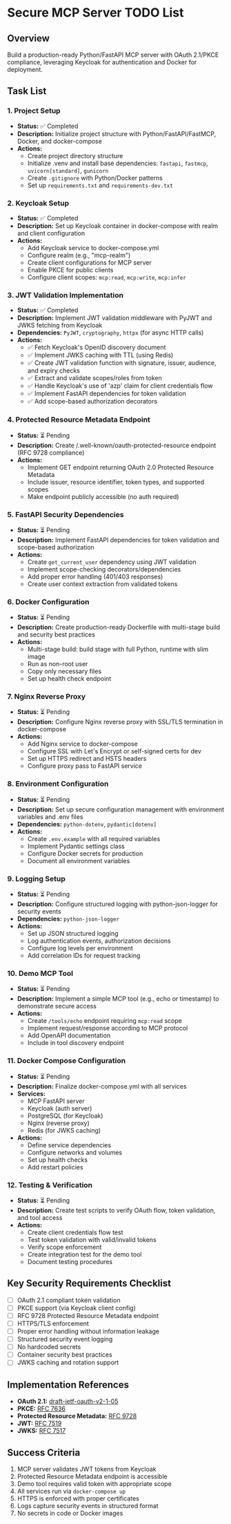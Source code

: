 # Secure MCP Server TODO List

## Overview
Build a production-ready Python/FastAPI MCP server with OAuth 2.1/PKCE compliance, leveraging Keycloak for authentication and Docker for deployment.

## Task List

### 1. Project Setup
- **Status:** ✅ Completed
- **Description:** Initialize project structure with Python/FastAPI/FastMCP, Docker, and docker-compose
- **Actions:**
  - Create project directory structure
  - Initialize .venv and install base dependencies: `fastapi`, `fastmcp`, `uvicorn[standard]`, `gunicorn`
  - Create `.gitignore` with Python/Docker patterns
  - Set up `requirements.txt` and `requirements-dev.txt`

### 2. Keycloak Setup
- **Status:** ✅ Completed
- **Description:** Set up Keycloak container in docker-compose with realm and client configuration
- **Actions:**
  - Add Keycloak service to docker-compose.yml
  - Configure realm (e.g., "mcp-realm")
  - Create client configurations for MCP server
  - Enable PKCE for public clients
  - Configure client scopes: `mcp:read`, `mcp:write`, `mcp:infer`

### 3. JWT Validation Implementation
- **Status:** ✅ Completed
- **Description:** Implement JWT validation middleware with PyJWT and JWKS fetching from Keycloak
- **Dependencies:** `PyJWT`, `cryptography`, `httpx` (for async HTTP calls)
- **Actions:**
  - ✅ Fetch Keycloak's OpenID discovery document
  - ✅ Implement JWKS caching with TTL (using Redis)
  - ✅ Create JWT validation function with signature, issuer, audience, and expiry checks
  - ✅ Extract and validate scopes/roles from token
  - ✅ Handle Keycloak's use of 'azp' claim for client credentials flow
  - ✅ Implement FastAPI dependencies for token validation
  - ✅ Add scope-based authorization decorators

### 4. Protected Resource Metadata Endpoint
- **Status:** ⏳ Pending
- **Description:** Create /.well-known/oauth-protected-resource endpoint (RFC 9728 compliance)
- **Actions:**
  - Implement GET endpoint returning OAuth 2.0 Protected Resource Metadata
  - Include issuer, resource identifier, token types, and supported scopes
  - Make endpoint publicly accessible (no auth required)

### 5. FastAPI Security Dependencies
- **Status:** ⏳ Pending
- **Description:** Implement FastAPI dependencies for token validation and scope-based authorization
- **Actions:**
  - Create `get_current_user` dependency using JWT validation
  - Implement scope-checking decorators/dependencies
  - Add proper error handling (401/403 responses)
  - Create user context extraction from validated tokens

### 6. Docker Configuration
- **Status:** ⏳ Pending
- **Description:** Create production-ready Dockerfile with multi-stage build and security best practices
- **Actions:**
  - Multi-stage build: build stage with full Python, runtime with slim image
  - Run as non-root user
  - Copy only necessary files
  - Set up health check endpoint

### 7. Nginx Reverse Proxy
- **Status:** ⏳ Pending
- **Description:** Configure Nginx reverse proxy with SSL/TLS termination in docker-compose
- **Actions:**
  - Add Nginx service to docker-compose
  - Configure SSL with Let's Encrypt or self-signed certs for dev
  - Set up HTTPS redirect and HSTS headers
  - Configure proxy pass to FastAPI service

### 8. Environment Configuration
- **Status:** ⏳ Pending
- **Description:** Set up secure configuration management with environment variables and .env files
- **Dependencies:** `python-dotenv`, `pydantic[dotenv]`
- **Actions:**
  - Create `.env.example` with all required variables
  - Implement Pydantic settings class
  - Configure Docker secrets for production
  - Document all environment variables

### 9. Logging Setup
- **Status:** ⏳ Pending
- **Description:** Configure structured logging with python-json-logger for security events
- **Dependencies:** `python-json-logger`
- **Actions:**
  - Set up JSON structured logging
  - Log authentication events, authorization decisions
  - Configure log levels per environment
  - Add correlation IDs for request tracking

### 10. Demo MCP Tool
- **Status:** ⏳ Pending
- **Description:** Implement a simple MCP tool (e.g., echo or timestamp) to demonstrate secure access
- **Actions:**
  - Create `/tools/echo` endpoint requiring `mcp:read` scope
  - Implement request/response according to MCP protocol
  - Add OpenAPI documentation
  - Include in tool discovery endpoint

### 11. Docker Compose Configuration
- **Status:** ⏳ Pending
- **Description:** Finalize docker-compose.yml with all services
- **Services:**
  - MCP FastAPI server
  - Keycloak (auth server)
  - PostgreSQL (for Keycloak)
  - Nginx (reverse proxy)
  - Redis (for JWKS caching)
- **Actions:**
  - Define service dependencies
  - Configure networks and volumes
  - Set up health checks
  - Add restart policies

### 12. Testing & Verification
- **Status:** ⏳ Pending
- **Description:** Create test scripts to verify OAuth flow, token validation, and tool access
- **Actions:**
  - Create client credentials flow test
  - Test token validation with valid/invalid tokens
  - Verify scope enforcement
  - Create integration test for the demo tool
  - Document testing procedures

## Key Security Requirements Checklist

- [ ] OAuth 2.1 compliant token validation
- [ ] PKCE support (via Keycloak client config)
- [ ] RFC 9728 Protected Resource Metadata endpoint
- [ ] HTTPS/TLS enforcement
- [ ] Proper error handling without information leakage
- [ ] Structured security event logging
- [ ] No hardcoded secrets
- [ ] Container security best practices
- [ ] JWKS caching and rotation support

## Implementation References

- **OAuth 2.1:** [draft-ietf-oauth-v2-1-05](https://datatracker.ietf.org/doc/html/draft-ietf-oauth-v2-1-05)
- **PKCE:** [RFC 7636](https://datatracker.ietf.org/doc/html/rfc7636)
- **Protected Resource Metadata:** [RFC 9728](https://datatracker.ietf.org/doc/html/rfc9728)
- **JWT:** [RFC 7519](https://datatracker.ietf.org/doc/html/rfc7519)
- **JWKS:** [RFC 7517](https://datatracker.ietf.org/doc/html/rfc7517)

## Success Criteria

1. MCP server validates JWT tokens from Keycloak
2. Protected Resource Metadata endpoint is accessible
3. Demo tool requires valid token with appropriate scope
4. All services run via `docker-compose up`
5. HTTPS is enforced with proper certificates
6. Logs capture security events in structured format
7. No secrets in code or Docker images 
